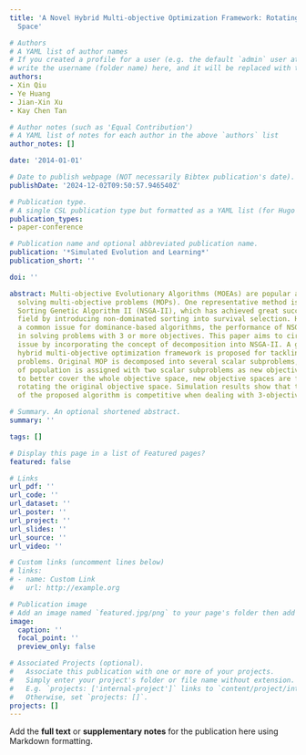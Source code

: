 ```yaml
---
title: 'A Novel Hybrid Multi-objective Optimization Framework: Rotating the Objective
  Space'

# Authors
# A YAML list of author names
# If you created a profile for a user (e.g. the default `admin` user at `content/authors/admin/`), 
# write the username (folder name) here, and it will be replaced with their full name and linked to their profile.
authors:
- Xin Qiu
- Ye Huang
- Jian-Xin Xu
- Kay Chen Tan

# Author notes (such as 'Equal Contribution')
# A YAML list of notes for each author in the above `authors` list
author_notes: []

date: '2014-01-01'

# Date to publish webpage (NOT necessarily Bibtex publication's date).
publishDate: '2024-12-02T09:50:57.946540Z'

# Publication type.
# A single CSL publication type but formatted as a YAML list (for Hugo requirements).
publication_types:
- paper-conference

# Publication name and optional abbreviated publication name.
publication: '*Simulated Evolution and Learning*'
publication_short: ''

doi: ''

abstract: Multi-objective Evolutionary Algorithms (MOEAs) are popular approaches for
  solving multi-objective problems (MOPs). One representative method is Non-dominated
  Sorting Genetic Algorithm II (NSGA-II), which has achieved great success in the
  field by introducing non-dominated sorting into survival selection. However, as
  a common issue for dominance-based algorithms, the performance of NSGA-II will decline
  in solving problems with 3 or more objectives. This paper aims to circumvent this
  issue by incorporating the concept of decomposition into NSGA-II. A grouping-based
  hybrid multi-objective optimization framework is proposed for tackling 3-objective
  problems. Original MOP is decomposed into several scalar subproblems, and each group
  of population is assigned with two scalar subproblems as new objectives. In order
  to better cover the whole objective space, new objective spaces are formulated via
  rotating the original objective space. Simulation results show that the performance
  of the proposed algorithm is competitive when dealing with 3-objective problems.

# Summary. An optional shortened abstract.
summary: ''

tags: []

# Display this page in a list of Featured pages?
featured: false

# Links
url_pdf: ''
url_code: ''
url_dataset: ''
url_poster: ''
url_project: ''
url_slides: ''
url_source: ''
url_video: ''

# Custom links (uncomment lines below)
# links:
# - name: Custom Link
#   url: http://example.org

# Publication image
# Add an image named `featured.jpg/png` to your page's folder then add a caption below.
image:
  caption: ''
  focal_point: ''
  preview_only: false

# Associated Projects (optional).
#   Associate this publication with one or more of your projects.
#   Simply enter your project's folder or file name without extension.
#   E.g. `projects: ['internal-project']` links to `content/project/internal-project/index.md`.
#   Otherwise, set `projects: []`.
projects: []
---
```


Add the **full text** or **supplementary notes** for the publication here using Markdown formatting.
